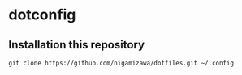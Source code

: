 # dotconfig

## Installation this repository

```
git clone https://github.com/nigamizawa/dotfiles.git ~/.config
```
